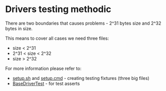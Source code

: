 # Drivers testing methodic #

There are two boundaries that causes problems - 2^31 bytes size and 2^32 bytes in size. 

This means to cover all cases we need three files:
- size < 2^31
- 2^31 < size  < 2^32
- size > 2^32

For more information please refer to:
- [setup.sh](setup.sh) and [setup.cmd](setup.cmd) - creating testing fixtures (three big files)
- [BaseDriverTest](BigFileTools/Driver/BaseDriverTest.php) - for test asserts 